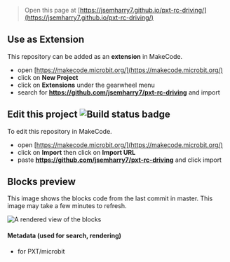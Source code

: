 
> Open this page at [https://jsemharry7.github.io/pxt-rc-driving/](https://jsemharry7.github.io/pxt-rc-driving/)

## Use as Extension

This repository can be added as an **extension** in MakeCode.

* open [https://makecode.microbit.org/](https://makecode.microbit.org/)
* click on **New Project**
* click on **Extensions** under the gearwheel menu
* search for **https://github.com/jsemharry7/pxt-rc-driving** and import

## Edit this project ![Build status badge](https://github.com/jsemharry7/pxt-rc-driving/workflows/MakeCode/badge.svg)

To edit this repository in MakeCode.

* open [https://makecode.microbit.org/](https://makecode.microbit.org/)
* click on **Import** then click on **Import URL**
* paste **https://github.com/jsemharry7/pxt-rc-driving** and click import

## Blocks preview

This image shows the blocks code from the last commit in master.
This image may take a few minutes to refresh.

![A rendered view of the blocks](https://github.com/jsemharry7/pxt-rc-driving/raw/master/.github/makecode/blocks.png)

#### Metadata (used for search, rendering)

* for PXT/microbit
<script src="https://makecode.com/gh-pages-embed.js"></script><script>makeCodeRender("{{ site.makecode.home_url }}", "{{ site.github.owner_name }}/{{ site.github.repository_name }}");</script>

